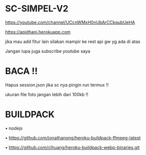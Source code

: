 # SC-SIMPEL-V2
https://youtube.com/channel/UCcnWMxH0nUbArCCkqubUeHA

https://apidhani.herokuapp.com

jika mau add fitur lain silakan mampir ke
rest api gw yg ada di atas

Jangan lupa juga subscribe youtube saya

# BACA !!
Hapus session.json
jika sc nya pingin run termux !!

ukuran file foto jangan lebih dari 100kb !! 

# BUILDPACK
• nodejs

• https://github.com/jonathanong/heroku-buildpack-ffmpeg-latest

• https://github.com/clhuang/heroku-buildpack-webp-binaries.git
